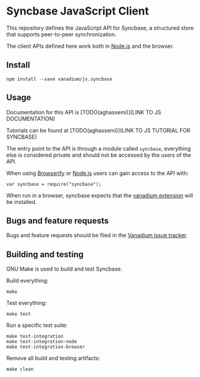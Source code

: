 # Syncbase JavaScript Client

This repository defines the JavaScript API for Syncbase, a structured store
that supports peer-to-peer synchronization.

The client APIs defined here work both in [Node.js] and the browser.

## Install

    npm install --save vanadium/js.syncbase

## Usage

Documentation for this API is [TODO(aghassemi)](LINK TO JS DOCUMENTATION)

Tutorials can be found at [TODO(aghassemi)](LINK TO JS TUTORIAL FOR SYNCBASE)

The entry point to the API is through a module called `syncbase`,
everything else is considered private and should not be accessed by the users
of the API.

When using [Browserify] or [Node.js] users can gain access to the API with:

    var syncbase = require("syncbase");

When run in a browser, syncbase expects that the [vanadium
extension](https://github.com/vanadium/docs/blob/master/tools/vanadium-chrome-extension.md)
will be installed.

## Bugs and feature requests

Bugs and feature requests should be filed in the
[Vanadium issue tracker](https://github.com/vanadium/issues/issues).

## Building and testing

GNU Make is used to build and test Syncbase.

Build everything:

    make

Test everything:

    make test

Run a specific test suite:

    make test-integration
    make test-integration-node
    make test-integration-browser

Remove all build and testing artifacts:

    make clean

[Node.js]: https://nodejs.org/
[Browserify]: http://browserify.org/

